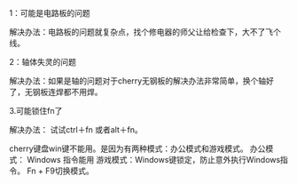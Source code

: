 1：可能是电路板的问题

解决办法：电路板的问题就复杂点，找个修电器的师父让给检查下，大不了飞个线。

2：轴体失灵的问题 

解决办法：如果是轴的问题对于cherry无钢板的解决办法非常简单，换个轴好了，无钢板连焊都不用焊。

3.可能锁住fn了

解决办法： 试试ctrl＋fn 或者alt＋fn。

cherry键盘win键不能用。是因为有两种模式：办公模式和游戏模式。
办公模式： Windows 指令能用
游戏模式：Windows键锁定，防止意外执行Windows指令。
Fn + F9切换模式。